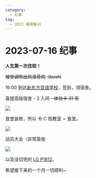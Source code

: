 ```yaml
---
category:
  - 纪事
tag:
  - 2023 暑期集训
---
```


# 2023-07-16 纪事

**人生第一次住校！**

<!-- more -->

~~被空调吹出风湿骨病（bushi~~

16:00 到达[新东方双语学校](https://map.baidu.com/poi/%E9%87%91%E5%8D%8E%E5%B8%82%E6%96%B0%E4%B8%9C%E6%96%B9%E5%8F%8C%E8%AF%AD%E5%AD%A6%E6%A0%A1/@13320302.756819852,3360662.1208026,19z?uid=c3db164f856f2653b5f42f0d&ugc_type=3&ugc_ver=1&device_ratio=2&compat=1&pcevaname=pc4.1&querytype=detailConInfo&da_src=shareurl)，签到，领宿舍。

喜提高级宿舍 - 3 人间 ~~- 体验卡 31 天~~

![](http://zihanhu-blog.oss-cn-shanghai.aliyuncs.com/image/2436164a7fbd1cabd911dad1f1536e03.jpg)

食堂装修，所以 $\text{令}\text{ C 班教室} = \text{食堂}$。

![](http://zihanhu-blog.oss-cn-shanghai.aliyuncs.com/image/5eb5197bbfdbf31b433e367c200d5fca.jpg)

动员大会（非常英俊

![](http://zihanhu-blog.oss-cn-shanghai.aliyuncs.com/image/f7737c723c054fdb31b2323c01398c37.jpg)

以及没切完的 [LG P1812](https://www.luogu.com.cn/problem/P1812)。

希望接下来的一个月一切顺利~
